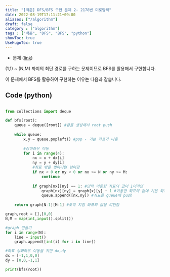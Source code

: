 ```yaml
---
title: "[백준] DFS/BFS 구현 문제 2- 2178번 미로탐색"
date: 2022-08-19T17:11:21+09:00
aliases: ["/algorithm"]
draft: false
category : ["algorithm"]
tags : ["백준", "DFS", "BFS", "python"]
showToc: true
UseHugoToc: true
---
```


- 문제 ([link](https://www.acmicpc.net/problem/2178))

(1,1) ~ (N,M) 까지의 최단 경로를 구하는 문제이므로 BFS를 활용해서 구현합니다. 

이 문제에서 BFS를 활용하여 구현하는 이유는 다음과 같습니다. 

## Code (python)

```python

from collections import deque

def bfs(root):
    queue = deque([root]) #큐를 생성해서 root push
    
    while queue:
        x,y = queue.popleft() #pop - 기본 좌표가 나옴
        
        #상하좌우 이동
        for i in range(4):
            nx = x + dx[i] 
            ny = y + dy[i]
            #좌표 밖을 벗어나면 넘어감
            if nx < 0 or ny < 0 or nx >= N or ny >= M:
                continue
            
            if graph[nx][ny] == 1: #만약 이동한 좌표의 값이 1이라면
                graph[nx][ny] = graph[x][y] + 1 #이동한 좌표의 값에 기본 좌표 값에 1을 더함
                queue.append([nx,ny]) #좌표를 queue에 push
    
    return graph[N-1][M-1] #도착 지점 좌표의 값을 리턴함

graph,root = [],[0,0]
N,M = map(int,input().split())

#graph 만들기
for i in range(N):
    line = input()
    graph.append([int(i) for i in line])

#좌표 상화좌우 이동을 위한 dx,dy
dx = [-1,1,0,0] 
dy = [0,0,-1,1]

print(bfs(root))
```
